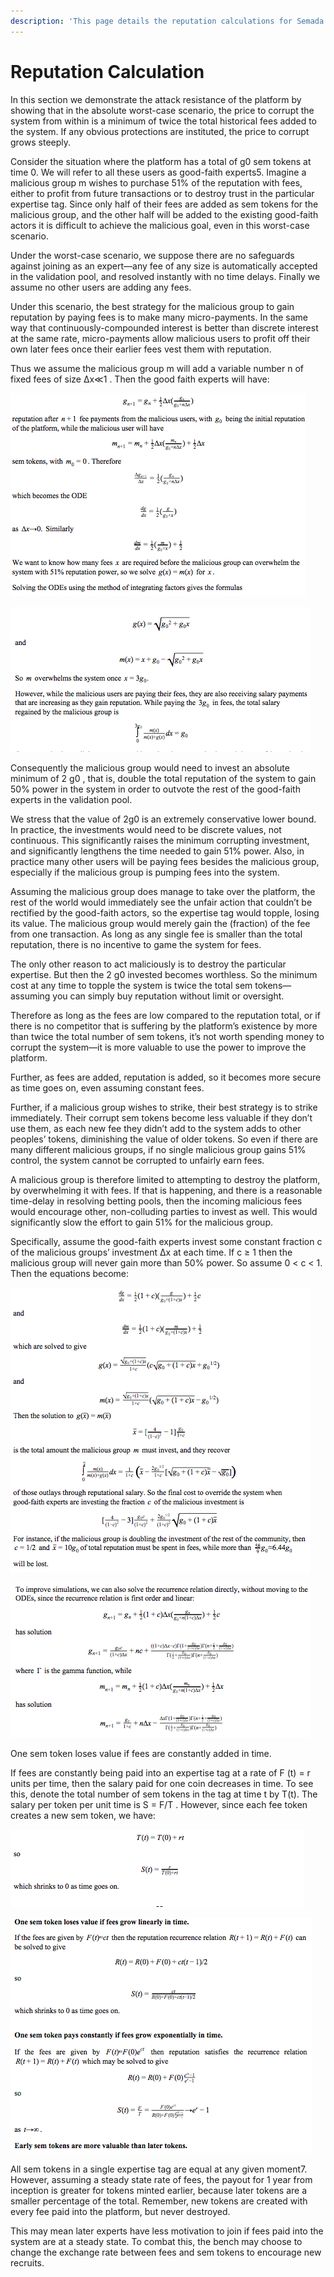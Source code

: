 ```yaml
---
description: 'This page details the reputation calculations for Semada Core:'
---
```


# Reputation Calculation

In this section we demonstrate the attack resistance of the platform by showing that in the absolute worst-case scenario, the price to corrupt the system from within is a minimum of twice the total historical fees added to the system. If any obvious protections are instituted, the price to corrupt grows steeply.

Consider the situation where the platform has a total of g0 sem tokens at time 0. We will refer to all these users as good-faith experts5. Imagine a malicious group m wishes to purchase 51% of the reputation with fees, either to profit from future transactions or to destroy trust in the particular expertise tag. Since only half of their fees are added as sem tokens for the malicious group, and the other half will be added to the existing good-faith actors it is difficult to achieve the malicious goal, even in this worst-case scenario.

Under the ​worst-case scenario​, we suppose there are no safeguards against joining as an expert—any fee of any size is automatically accepted in the validation pool, and resolved instantly with no time delays. Finally we assume no other users are adding any fees.

Under this scenario, the best strategy for the malicious group to gain reputation by paying fees is to make many micro-payments. In the same way that continuously-compounded interest is better than discrete interest at the same rate, micro-payments allow malicious users to profit off their own later fees once their earlier fees vest them with reputation.

Thus we assume the malicious group m will add a variable number n of fixed fees of size ∆x≪1 . Then the good faith experts will have: 

![](../.gitbook/assets/image%20%287%29.png)

![](../.gitbook/assets/image.png)

Consequently the malicious group would need to invest an absolute minimum of 2 g0 , that is, double the total reputation of the system to gain 50% power in the system in order to outvote the rest of the good-faith experts in the validation pool.

We stress that the value of 2g0 is an extremely conservative lower bound. In practice, the investments would need to be discrete values, not continuous. This significantly raises the minimum corrupting investment, and significantly lengthens the time needed to gain 51% power. Also, in practice many other users will be paying fees besides the malicious group, especially if the malicious group is pumping fees into the system.

Assuming the malicious group does manage to take over the platform, the rest of the world would immediately see the unfair action that couldn’t be rectified by the good-faith actors, so the expertise tag would topple, losing its value. The malicious group would merely gain the \(fraction\) of the fee from one transaction. As long as any single fee is smaller than the total reputation, there is no incentive to game the system for fees.

The only other reason to act maliciously is to destroy the particular expertise. But then the 2 g0 invested becomes worthless. So the minimum cost at any time to topple the system is twice the total sem tokens—assuming you can simply buy reputation without limit or oversight.

Therefore as long as the fees are low compared to the reputation total, or if there is no competitor that is suffering by the platform’s existence by more than twice the total number of sem tokens, it’s not worth spending money to corrupt the system—it is more valuable to use the power to improve the platform.

Further, as fees are added, reputation is added, so it becomes more secure as time goes on, even assuming constant fees.

Further, if a malicious group wishes to strike, their best strategy is to strike immediately. Their corrupt sem tokens become less valuable if they don’t use them, as each new fee they didn’t add to the system adds to other peoples’ tokens, diminishing the value of older tokens. So even if there are many different malicious groups, if no single malicious group gains 51% control, the system cannot be corrupted to unfairly earn fees.

A malicious group is therefore limited to attempting to destroy the platform, by overwhelming it with fees. If that is happening, and there is a reasonable time-delay in resolving betting pools, then the incoming malicious fees would encourage other, non-colluding parties to invest as well. This would significantly slow the effort to gain 51% for the malicious group.

Specifically, assume the good-faith experts invest some constant fraction c of the malicious groups’ investment ∆x at each time. If c ≥ 1 then the malicious group will never gain more than 50% power. So assume 0 &lt; c &lt; 1. Then the equations become: 

![](../.gitbook/assets/image%20%285%29.png)

![](../.gitbook/assets/image%20%284%29.png)

One sem token loses value if fees are constantly added in time.

If fees are constantly being paid into an expertise tag at a rate of F \(t\) = r units per time, then the salary paid for one coin decreases in time. To see this, denote the total number of sem tokens in the tag at time t by T\(t\). The salary per token per unit time is S = F/T . However, since each fee token creates a new sem token, we have: 

![](../.gitbook/assets/image%20%288%29.png)

![](../.gitbook/assets/image%20%289%29.png)

All sem tokens in a single expertise tag are equal at any given moment7. However, assuming a steady state rate of fees, the payout for 1 year from inception is greater for tokens minted earlier, because later tokens are a smaller percentage of the total. Remember, new tokens are created with every fee paid into the platform, but never destroyed.

This may mean later experts have less motivation to join if fees paid into the system are at a steady state. To combat this, the bench may choose to change the exchange rate between fees and sem tokens to encourage new recruits.

